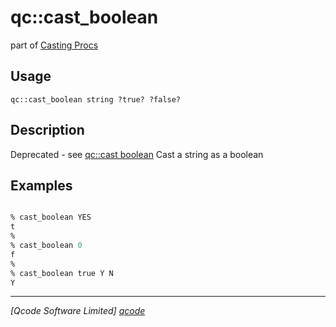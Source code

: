 qc::cast_boolean
================

part of [Casting Procs](../cast.md)

Usage
-----
`qc::cast_boolean string ?true? ?false?`

Description
-----------
Deprecated - see [qc::cast boolean]
Cast a string as a boolean

Examples
--------
```tcl

% cast_boolean YES
t
%
% cast_boolean 0
f
%
% cast_boolean true Y N
Y

```

----------------------------------
*[Qcode Software Limited] [qcode]*

[qcode]: http://www.qcode.co.uk "Qcode Software"
[qc::cast boolean]: cast-boolean.md